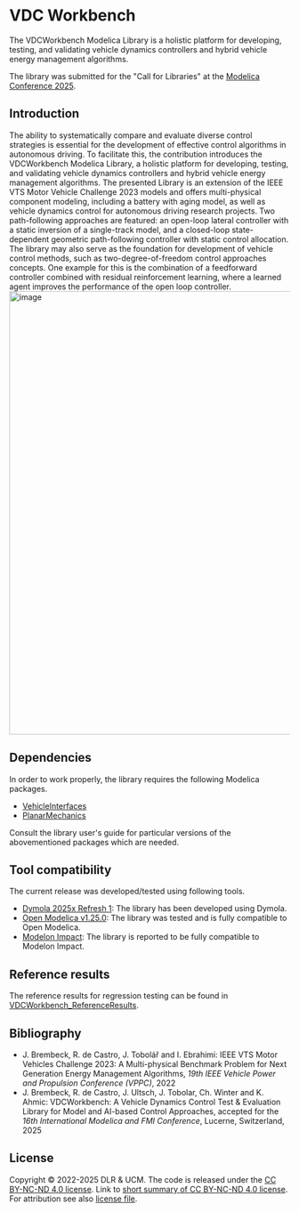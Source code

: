 # VDC Workbench
The VDCWorkbench Modelica Library is a holistic platform for developing, testing, and validating vehicle dynamics controllers and hybrid vehicle energy management algorithms.

The library was submitted for the "Call for Libraries" at the [Modelica Conference 2025](https://modelica.org/events/modelica2025/).

## Introduction
The ability to systematically compare and evaluate diverse control strategies is essential for the development of effective control algorithms in autonomous driving. To facilitate this, the contribution introduces the VDCWorkbench Modelica Library, a holistic platform for developing, testing, and validating vehicle dynamics controllers and hybrid vehicle energy management algorithms. The presented Library is an extension of the IEEE VTS Motor Vehicle Challenge 2023 models and offers multi-physical component modeling, including a battery with aging model, as well as vehicle dynamics control for autonomous driving research projects. Two path-following approaches are featured: an open-loop lateral controller with a static inversion of a single-track model, and a closed-loop state-dependent geometric path-following controller with static control allocation. The library may also serve as the foundation for development of vehicle control methods, such as two-degree-of-freedom control approaches concepts. One example for this is the combination of a feedforward controller combined with residual reinforcement learning, where a learned agent improves the performance of the open loop controller.
<img width="672" height="797" alt="image" src="https://github.com/user-attachments/assets/9298a1c7-db41-441a-bf0e-db589ce71271" />

## Dependencies
In order to work properly, the library requires the following Modelica packages.
- [VehicleInterfaces](https://github.com/modelica/VehicleInterfaces)
- [PlanarMechanics](https://github.com/dzimmer/PlanarMechanics)

Consult the library user's guide for particular versions of the abovementioned packages which are needed.

## Tool compatibility 
The current release was developed/tested using following tools.

- [Dymola 2025x Refresh&nbsp;1](https://www.3ds.com/products-services/catia/products/dymola/): The library has been developed using Dymola.
- [Open Modelica v1.25.0](https://www.openmodelica.org/): The library was tested and is fully compatible to Open Modelica.  
- [Modelon Impact](https://www.modelon.com/modelon-impact/): The library is reported to be fully compatible to Modelon Impact.

## Reference results
The reference results for regression testing can be found in [VDCWorkbench_ReferenceResults](https://github.com/DLR-VSDC/VDCWorkbench_ReferenceResults).

## Bibliography
- J. Brembeck, R. de Castro, J. Tobol&aacute;&rcaron; and I. Ebrahimi:
IEEE VTS Motor Vehicles Challenge 2023: A Multi-physical Benchmark Problem for Next Generation Energy Management Algorithms, 
*19th IEEE Vehicle Power and Propulsion Conference (VPPC)*, 2022
- J. Brembeck, R. de Castro, J. Ultsch, J. Tobolar, Ch. Winter and K. Ahmic:
VDCWorkbench: A Vehicle Dynamics Control Test &amp; Evaluation Library for Model and AI-based Control Approaches,
accepted for the *16th International Modelica and FMI Conference*, Lucerne, Switzerland, 2025

## License
Copyright &copy; 2022-2025 DLR & UCM. 
The code is released under the [CC BY-NC-ND 4.0 license](https://creativecommons.org/licenses/by-nc-nd/4.0/legalcode).
Link to [short summary of CC BY-NC-ND 4.0 license](https://creativecommons.org/licenses/by-nc-nd/4.0/). For attribution see also [license file](LICENSE.md).
